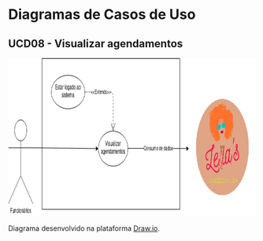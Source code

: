 # Diagramas de Casos de Uso

## UCD08 - Visualizar agendamentos
<div class="toolgrid">
	<div>
        <img height="320px" src="../../../../img/diagramas-casos-uso/diagramas-v1/uc08.png"> 
    </div>
</div>
<p align="justify">Diagrama desenvolvido na plataforma <a href = "https://app.diagrams.net/">Draw.io</a>.</p>